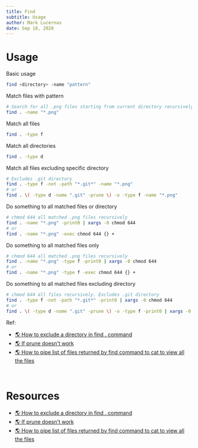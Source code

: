 ```yaml
---
title: Find
subtitle: Usage
author: Mark Lucernas
date: Sep 18, 2020
---
```



# Usage

Basic usage

```sh
find <directory> -name "pattern"
```

Match files with pattern

```sh
# Search for all .png files starting from current directory recursively
find . -name "*.png"
```

Match all files

```sh
find . -type f
```

Match all directories

```sh
find . -type d
```

Match all files excluding specific directory

```sh
# Excludes .git directory
find . -type f -not -path "*.git*" -name "*.png"
# or
find . \( -type d -name ".git" -prune \) -o -type f -name "*.png"
```

Do something to all matched files or directory

```sh
# chmod 644 all matched .png files recursively
find . -name "*.png" -print0 | xargs -0 chmod 644
# or
find . -name "*.png" -exec chmod 644 {} +
```

Do something to all matched files only

```sh
# chmod 644 all matched .png files recursively
find . -name "*.png" -type f -print0 | xargs -0 chmod 644
# or
find . -name "*.png" -type f -exec chmod 644 {} +
```

Do something to all matched files excluding directory

```sh
# chmod 644 all files recursively. Excludes .git directory
find . -type f -not -path "*.git*" -print0 | xargs -0 chmod 644
# or
find . \( -type d -name ".git" -prune \) -o -type f -print0 | xargs -0 chmod 644
```

Ref:

- [🌎 How to exclude a directory in find . command](https://stackoverflow.com/a/4210072/11850077)
- [🌎 If prune doesn't work](https://stackoverflow.com/a/15736463/11850077)
- [🌎 How to pipe list of files returned by find command to cat to view all the files](https://stackoverflow.com/a/864330/11850077)

<br>

# Resources

- [🌎 How to exclude a directory in find . command](https://stackoverflow.com/a/4210072/11850077)
- [🌎 If prune doesn't work](https://stackoverflow.com/a/15736463/11850077)
- [🌎 How to pipe list of files returned by find command to cat to view all the files](https://stackoverflow.com/a/864330/11850077)

